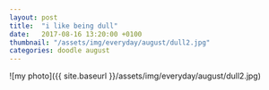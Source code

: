 ```yaml
---
layout: post
title:  "i like being dull"
date:   2017-08-16 13:20:00 +0100
thumbnail: "/assets/img/everyday/august/dull2.jpg"
categories: doodle august
---
```


![my photo]({{ site.baseurl }}/assets/img/everyday/august/dull2.jpg)